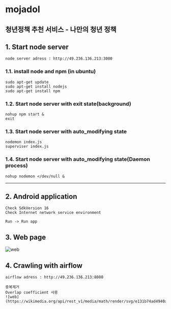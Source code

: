 # mojadol
청년정책 추천 서비스 - 나만의 청년 정책
-------------------------------------
## 1. Start node server
    node server adress : http://49.236.136.213:3000
### 1.1. install node and npm     (in ubuntu)
    sudo apt-get update 
    sudo apt-get install nodejs
    sudo apt-get install npm    
### 1.2. Start node server with exit state(background)    
    nohup npm start &
    exit
### 1.3. Start node server with auto_modifying state
    nodemon index.js
    superviser index.js
### 1.4. Start node server with auto_modifying state(Daemon process)
    nohup nodemon </dev/null &
----------------------------------------   


## 2. Android application
    Check SdkVersion 16
    Check Internet network service environment
    
    Run -> Run app

## 3. Web page
![web](https://user-images.githubusercontent.com/46476398/68107383-0a69ee80-ff28-11e9-9e6a-879444c84eb8.png)

## 4. Crawling with airflow

    airflow adress : http://49.236.136.213:8080
    
    중복제거
    Overlap coefficient 사용 
    ![web](https://wikimedia.org/api/rest_v1/media/math/render/svg/e131b74ad4940a763904822eed7b74a843d27ba0)
   
